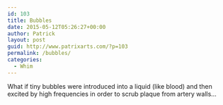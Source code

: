 ```yaml
---
id: 103
title: Bubbles
date: 2015-05-12T05:26:27+00:00
author: Patrick
layout: post
guid: http://www.patrixarts.com/?p=103
permalink: /bubbles/
categories:
  - Whim
---
```

What if tiny bubbles were introduced into a liquid (like blood) and then excited by high frequencies in order to scrub plaque from artery walls&#8230;